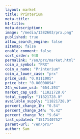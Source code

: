 ```yaml
---
layout: market
title: Printerium
meta-title: 
h1-title: 
meta-description: 
image: "/media/1382603/prx.png"
published: true
allow_search_engine: false
sitemap: false
enable_comment: false
sort_order: 948
permalink: "/en/prx/market.html"
coin_a_symbol: "PRX"
coin_a_name: "Printerium"
coin_a_lower_case: "prx"
price_usd: "0.0111005"
price_btc: "0.00000094"
24h_volume_usd: "654.393"
market_cap_usd: "11821728.0"
total_supply: "11821728.0"
available_supply: "11821728.0"
percent_change_1h: "0.54"
percent_change_24h: "6.42"
percent_change_7d: "9.64"
last_updated: "1517140752"
parent-url: "/en/prx/"
author: Sam
---
```


